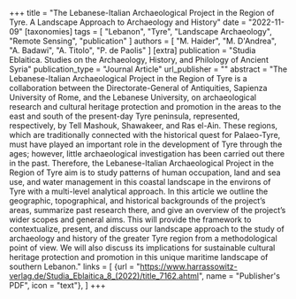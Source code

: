 +++
title = "The Lebanese-Italian Archaeological Project in the Region of Tyre. A Landscape Approach to Archaeology and History"
date = "2022-11-09"
[taxonomies]
tags = [
  "Lebanon",
  "Tyre",
  "Landscape Archaeology",
  "Remote Sensing",
  "publication"
]
authors = [
  "M. Haider",
  "M. D'Andrea",
  "A. Badawi",
  "A. Titolo",
  "P. de Paolis"
]
[extra]
publication = "Studia Eblaitica. Studies on the Archaeology, History, and Philology of Ancient Syria"
publication_type = "Journal Article"
url_publisher = ""
abstract = "The Lebanese-Italian Archaeological Project in the Region of Tyre is a collaboration between the Directorate-General of Antiquities, Sapienza University of Rome, and the Lebanese University, on archaeological research and cultural heritage protection and promotion in the areas to the east and south of the present-day Tyre peninsula, represented, respectively, by Tell Mashouk, Shawakeer, and Ras el-Ain. These regions, which are traditionally connected with the historical quest for Palaeo-Tyre, must have played an important role in the development of Tyre through the ages; however, little archaeological investigation has been carried out there in the past. Therefore, the Lebanese-Italian Archaeological Project in the Region of Tyre aim is to study patterns of human occupation, land and sea use, and water management in this coastal landscape in the environs of Tyre with a multi-level analytical approach. In this article we outline the geographic, topographical, and historical backgrounds of the project’s areas, summarize past research there, and give an overview of the project’s wider scopes and general aims. This will provide the framework to contextualize, present, and discuss our landscape approach to the study of archaeology and history of the greater Tyre region from a methodological point of view. We will also discuss its implications for sustainable cultural heritage protection and promotion in this unique maritime landscape of southern Lebanon."
links = [
    {url = "https://www.harrassowitz-verlag.de/Studia_Eblaitica_8_(2022)/title_7162.ahtml", name = "Publisher's PDF", icon = "text"},
]
+++